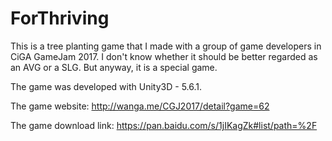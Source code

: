 # ForThriving
This is a tree planting game that I made with a group of game developers in CiGA GameJam 2017. I don't know whether it should be better regarded as an AVG or a SLG.
But anyway, it is a special game.

The game was developed with Unity3D - 5.6.1.

The game website: http://wanga.me/CGJ2017/detail?game=62

The game download link: https://pan.baidu.com/s/1jIKagZk#list/path=%2F
